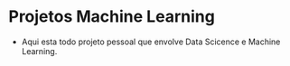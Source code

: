 # Projetos Machine Learning

* Aqui esta todo projeto pessoal que envolve Data Scicence e Machine Learning.
